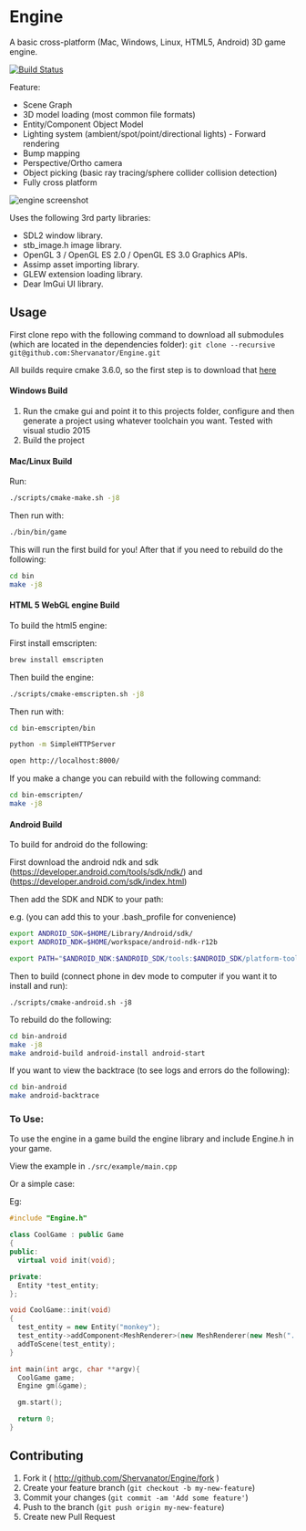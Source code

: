 # Engine

A basic cross-platform (Mac, Windows, Linux, HTML5, Android) 3D game engine.

[![Build Status](https://travis-ci.org/Shervanator/Engine.svg?branch=master)](https://travis-ci.org/Shervanator/Engine)

Feature:
- Scene Graph
- 3D model loading (most common file formats)
- Entity/Component Object Model
- Lighting system (ambient/spot/point/directional lights) - Forward rendering
- Bump mapping
- Perspective/Ortho camera
- Object picking (basic ray tracing/sphere collider collision detection)
- Fully cross platform

![engine screenshot](https://cloud.githubusercontent.com/assets/1892180/19194155/843d0b7a-8cf8-11e6-9c1e-0982058c4594.png)

Uses the following 3rd party libraries:
- SDL2 window library.
- stb_image.h image library.
- OpenGL 3 / OpenGL ES 2.0 / OpenGL ES 3.0 Graphics APIs.
- Assimp asset importing library.
- GLEW extension loading library.
- Dear ImGui UI library.

## Usage

First clone repo with the following command to download all submodules (which are located in the dependencies folder):
`git clone --recursive git@github.com:Shervanator/Engine.git`

All builds require cmake 3.6.0, so the first step is to download that [here](https://cmake.org/download/)

#### Windows Build

1. Run the cmake gui and point it to this projects folder, configure and then generate a project using whatever toolchain you want. Tested with visual studio 2015
2. Build the project

#### Mac/Linux Build

Run:

```bash
./scripts/cmake-make.sh -j8
```

Then run with:
```bash
./bin/bin/game
```

This will run the first build for you! After that if you need to rebuild do the following:
```bash
cd bin
make -j8
```

#### HTML 5 WebGL engine Build

To build the html5 engine:

First install emscripten:
```bash
brew install emscripten
```

Then build the engine:
```bash
./scripts/cmake-emscripten.sh -j8
```

Then run with:
```bash
cd bin-emscripten/bin

python -m SimpleHTTPServer

open http://localhost:8000/
```

If you make a change you can rebuild with the following command:
```bash
cd bin-emscripten/
make -j8
```

#### Android Build

To build for android do the following:

First download the android ndk and sdk (https://developer.android.com/tools/sdk/ndk/) and (https://developer.android.com/sdk/index.html)

Then add the SDK and NDK to your path:

e.g. (you can add this to your .bash_profile for convenience)

```bash
export ANDROID_SDK=$HOME/Library/Android/sdk/
export ANDROID_NDK=$HOME/workspace/android-ndk-r12b

export PATH="$ANDROID_NDK:$ANDROID_SDK/tools:$ANDROID_SDK/platform-tools:$PATH"
```

Then to build (connect phone in dev mode to computer if you want it to install and run):
```
./scripts/cmake-android.sh -j8
```

To rebuild do the following:
```bash
cd bin-android
make -j8
make android-build android-install android-start
```

If you want to view the backtrace (to see logs and errors do the following):
```bash
cd bin-android
make android-backtrace
```

### To Use:

To use the engine in a game build the engine library and include Engine.h in your game.

View the example in `./src/example/main.cpp`

Or a simple case:

Eg:

```c++
#include "Engine.h"

class CoolGame : public Game
{
public:
  virtual void init(void);

private:
  Entity *test_entity;
};

void CoolGame::init(void)
{
  test_entity = new Entity("monkey");
  test_entity->addComponent<MeshRenderer>(new MeshRenderer(new Mesh("../assets/monkey3.obj"), new Texture("../assets/t.jpg")));
  addToScene(test_entity);
}

int main(int argc, char **argv){
  CoolGame game;
  Engine gm(&game);

  gm.start();

  return 0;
}
```

## Contributing

1. Fork it ( http://github.com/Shervanator/Engine/fork )
2. Create your feature branch (`git checkout -b my-new-feature`)
3. Commit your changes (`git commit -am 'Add some feature'`)
4. Push to the branch (`git push origin my-new-feature`)
5. Create new Pull Request
